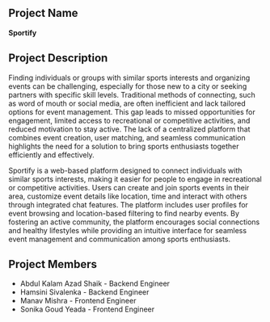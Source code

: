 ## Project Name
**Sportify**
## Project Description
Finding individuals or groups with similar sports interests and organizing events can be challenging, especially for those new to a city or seeking partners with specific skill levels. Traditional methods of connecting, such as word of mouth or social media, are often inefficient and lack tailored options for event management. This gap leads to missed opportunities for engagement, limited access to recreational or competitive activities, and reduced motivation to stay active. The lack of a centralized platform that combines event creation, user matching, and seamless communication highlights the need for a solution to bring sports enthusiasts together efficiently and effectively.

Sportify is a web-based platform designed to connect individuals with similar sports interests, making it easier for people to engage in recreational or competitive activities. Users can create and join sports events in their area, customize event details like location, time and interact with others through integrated chat features. The platform includes user profiles for event browsing and location-based filtering to find nearby events. By fostering an active community, the platform encourages social connections and healthy lifestyles while providing an intuitive interface for seamless event management and communication among sports enthusiasts.
## Project Members
* Abdul Kalam Azad Shaik - Backend Engineer
* Hamsini Sivalenka - Backend Engineer
* Manav Mishra - Frontend Engineer
* Sonika Goud Yeada - Frontend Engineer
